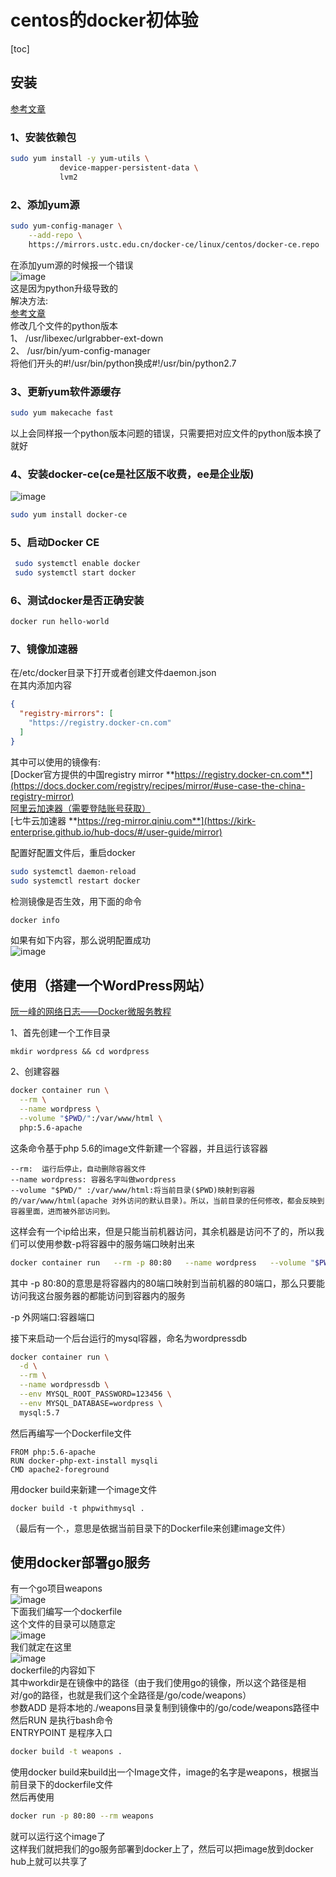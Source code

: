 # centos的docker初体验  

[toc]  

## 安装  
[参考文章](https://yeasy.gitbooks.io/docker_practice/install/centos.html)  

### 1、安装依赖包  
```bash
sudo yum install -y yum-utils \
           device-mapper-persistent-data \
           lvm2
```  

### 2、添加yum源  
```bash 
sudo yum-config-manager \
    --add-repo \
    https://mirrors.ustc.edu.cn/docker-ce/linux/centos/docker-ce.repo
```  
在添加yum源的时候报一个错误  
![image](6701C26CBD494878B8721C34065DFA38)  
这是因为python升级导致的  
解决方法:  
[参考文章](https://1028826685.iteye.com/blog/2404268)  
修改几个文件的python版本  
1、 /usr/libexec/urlgrabber-ext-down  
2、 /usr/bin/yum-config-manager  
将他们开头的#!/usr/bin/python换成#!/usr/bin/python2.7  


### 3、更新yum软件源缓存  
```bash
sudo yum makecache fast
```  
以上会同样报一个python版本问题的错误，只需要把对应文件的python版本换了就好  

### 4、安装docker-ce(ce是社区版不收费，ee是企业版)   
![image](CFA4CB7D307F42A389EC4CB2A66CEA55)  
```bash
sudo yum install docker-ce
```  

### 5、启动Docker CE
```bash
 sudo systemctl enable docker  
 sudo systemctl start docker
```  

### 6、测试docker是否正确安装  
```bash
docker run hello-world
```  

### 7、镜像加速器  
在/etc/docker目录下打开或者创建文件daemon.json  
在其内添加内容  
```json
{
  "registry-mirrors": [
    "https://registry.docker-cn.com"
  ]
}
```
其中可以使用的镜像有:  
[Docker官方提供的中国registry mirror              **https://registry.docker-cn.com**](https://docs.docker.com/registry/recipes/mirror/#use-case-the-china-registry-mirror)  
[阿里云加速器（需要登陆账号获取）](https://cr.console.aliyun.com/cn-hangzhou/new)  
[七牛云加速器 **https://reg-mirror.qiniu.com**](https://kirk-enterprise.github.io/hub-docs/#/user-guide/mirror)  

配置好配置文件后，重启docker  
```bash  
sudo systemctl daemon-reload
sudo systemctl restart docker
```  
检测镜像是否生效，用下面的命令  
```bash
docker info
```  
如果有如下内容，那么说明配置成功  
![image](B836D71EC8E642969A786B1FE045B8EE)  


## 使用（搭建一个WordPress网站）  
[阮一峰的网络日志——Docker微服务教程](http://www.ruanyifeng.com/blog/2018/02/docker-wordpress-tutorial.html)  

1、首先创建一个工作目录  
```
mkdir wordpress && cd wordpress
```

2、创建容器
```bash
docker container run \
  --rm \
  --name wordpress \
  --volume "$PWD/":/var/www/html \
  php:5.6-apache
```  
这条命令基于php 5.6的image文件新建一个容器，并且运行该容器  
```
--rm:  运行后停止，自动删除容器文件  
--name wordpress: 容器名字叫做wordpress  
--volume "$PWD/" :/var/www/html:将当前目录($PWD)映射到容器的/var/www/html(apache 对外访问的默认目录)。所以，当前目录的任何修改，都会反映到容器里面，进而被外部访问到。
```  
这样会有一个ip给出来，但是只能当前机器访问，其余机器是访问不了的，所以我们可以使用参数-p将容器中的服务端口映射出来  
```bash
docker container run   --rm -p 80:80   --name wordpress   --volume "$PWD/":/var/www/html   php:5.6-apache
```  
其中 -p 80:80的意思是将容器内的80端口映射到当前机器的80端口，那么只要能访问我这台服务器的都能访问到容器内的服务  

-p 外网端口:容器端口  

接下来启动一个后台运行的mysql容器，命名为wordpressdb
```bash
docker container run \
  -d \
  --rm \
  --name wordpressdb \
  --env MYSQL_ROOT_PASSWORD=123456 \
  --env MYSQL_DATABASE=wordpress \
  mysql:5.7
```  
然后再编写一个Dockerfile文件  
```
FROM php:5.6-apache
RUN docker-php-ext-install mysqli
CMD apache2-foreground
```  
用docker build来新建一个image文件
```
docker build -t phpwithmysql .
```
（最后有一个.，意思是依据当前目录下的Dockerfile来创建image文件）  


## 使用docker部署go服务  
有一个go项目weapons  
![image](D61905FD1A0D4474892CB75A1CDDC1D3)  
下面我们编写一个dockerfile  
这个文件的目录可以随意定  
![image](EDC106757A764B75B9E8C0233E1CF5B3)  
我们就定在这里  
![image](B0502995CA104B94A29D8D21A9FD16E1)  
dockerfile的内容如下  
其中workdir是在镜像中的路径（由于我们使用go的镜像，所以这个路径是相对/go的路径，也就是我们这个全路径是/go/code/weapons）   
参数ADD 是将本地的./weapons目录复制到镜像中的/go/code/weapons路径中  
然后RUN 是执行bash命令  
ENTRYPOINT 是程序入口

```bash
docker build -t weapons .
```
使用docker build来build出一个Image文件，image的名字是weapons，根据当前目录下的dockerfile文件  
然后再使用  
```bash
docker run -p 80:80 --rm weapons
```  
就可以运行这个image了  
这样我们就把我们的go服务部署到docker上了，然后可以把image放到docker hub上就可以共享了


